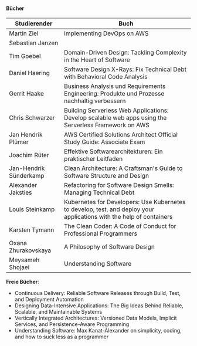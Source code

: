 #### Bücher


| Studierender                  | Buch                                                   |
|-------------------------------|--------------------------------------------------------|
|   Martin Ziel                 | Implementing DevOps on AWS |
|   Sebastian Janzen            | |
|   Tim Goebel                  | Domain-Driven Design: Tackling Complexity in the Heart of Software |
|   Daniel Haering              | Software Design X-Rays: Fix Technical Debt with Behavioral Code Analysis |
|   Gerrit Haake                | Business Analysis und Requirements Engineering: Produkte und Prozesse nachhaltig verbessern |
|   Chris Schwarzer             | Building Serverless Web Applications: Develop scalable web apps using the Serverless Framework on AWS |
|   Jan Hendrik Plümer          | AWS Certified Solutions Architect Official Study Guide: Associate Exam |
|   Joachim Rüter               | Effektive Softwarearchitekturen: Ein praktischer Leitfaden |
|   Jan-Hendrik Sünderkamp      | Clean Architecture: A Craftsman's Guide to Software Structure and Design |
|   Alexander Jaksties          | Refactoring for Software Design Smells: Managing Technical Debt |
|   Louis Steinkamp             | Kubernetes for Developers: Use Kubernetes to develop, test, and deploy your applications with the help of containers |
|   Karsten Tymann              | The Clean Coder: A Code of Conduct for Professional Programmers |
|   Oxana Zhurakovskaya         | A Philosophy of Software Design |
|   Meysameh Shojaei            | Understanding Software |

__Freie Bücher__: 
- Continuous Delivery: Reliable Software Releases through Build, Test, and Deployment Automation
- Designing Data-Intensive Applications: The Big Ideas Behind Reliable, Scalable, and Maintainable Systems
- Vertically Integrated Architectures: Versioned Data Models, Implicit Services, and Persistence-Aware Programming
- Understanding Software: Max Kanat-Alexander on simplicity, coding, and how to suck less as a programmer
